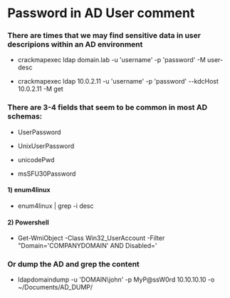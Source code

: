 # Password in AD User comment

### There are times that we may find sensitive data in user descripions within an AD environment

 - crackmapexec ldap domain.lab -u 'username' -p 'password' -M user-desc

 - crackmapexec ldap 10.0.2.11 -u 'username' -p 'password' --kdcHost 10.0.2.11 -M get

### There are 3-4 fields that seem to be common in most AD schemas:

 - UserPassword

 - UnixUserPassword

 - unicodePwd

 - msSFU30Password

#### 1) enum4linux

 - enum4linux | grep -i desc

#### 2) Powershell

 - Get-WmiObject -Class Win32_UserAccount -Filter "Domain='COMPANYDOMAIN' AND Disabled='

### Or dump the AD and grep the content

 - ldapdomaindump -u 'DOMAIN\john' -p MyP@ssW0rd 10.10.10.10 -o ~/Documents/AD_DUMP/
